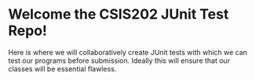 # Welcome the CSIS202 JUnit Test Repo!

Here is where we will collaboratively create JUnit tests with which we can test our programs before submission.
Ideally this will ensure that our classes will be essential flawless.
